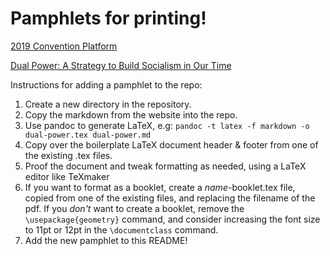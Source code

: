 # Pamphlets for printing!

[2019 Convention Platform](2019-convention-platform/lsc-2019-platform.md)

[Dual Power: A Strategy to Build Socialism in Our Time](dual-power/dual-power.md)

Instructions for adding a pamphlet to the repo:
1. Create a new directory in the repository.
2. Copy the markdown from the website into the repo.
3. Use pandoc to generate LaTeX, e.g: `pandoc -t latex -f markdown -o dual-power.tex dual-power.md`
4. Copy over the boilerplate LaTeX document header & footer from one of the existing .tex files.
5. Proof the document and tweak formatting as needed, using a LaTeX editor like TeXmaker
6. If you want to format as a booklet, create a *name*-booklet.tex file, copied from one of the existing files, and replacing the filename of the pdf. If you *don't* want to create a booklet, remove the `\usepackage{geometry}` command, and consider increasing the font size to 11pt or 12pt in the `\documentclass` command.
7. Add the new pamphlet to this README!
